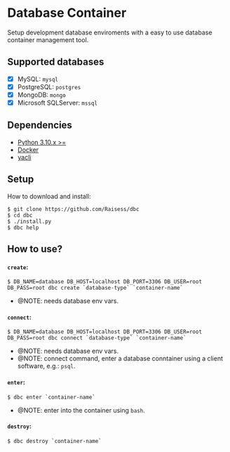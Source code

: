 # Database Container

Setup development database enviroments with a easy to use database container management tool.

## Supported databases

- [x] MySQL: `mysql`
- [x] PostgreSQL: `postgres`
- [x] MongoDB: `mongo`
- [x] Microsoft SQLServer: `mssql`

## Dependencies

- [Python 3.10.x >=](https://www.python.org/)
- [Docker](https://www.docker.com/)
- [yacli](https://github.com/Raisess/yacli)

## Setup

How to download and install:

```shell
$ git clone https://github.com/Raisess/dbc
$ cd dbc
$ ./install.py
$ dbc help
```

## How to use?

#### `create`:

```shell
$ DB_NAME=database DB_HOST=localhost DB_PORT=3306 DB_USER=root DB_PASS=root dbc create `database-type` `container-name`
```

- @NOTE: needs database env vars.

#### `connect`:

```shell
$ DB_NAME=database DB_HOST=localhost DB_PORT=3306 DB_USER=root DB_PASS=root dbc connect `database-type` `container-name`
```

- @NOTE: needs database env vars.
- @NOTE: connect command, enter a database conntainer using a client software, e.g.: `psql`.

#### `enter`:

```shell
$ dbc enter `container-name`
```

- @NOTE: enter into the container using `bash`.

#### `destroy`:

```shell
$ dbc destroy `container-name`
```
